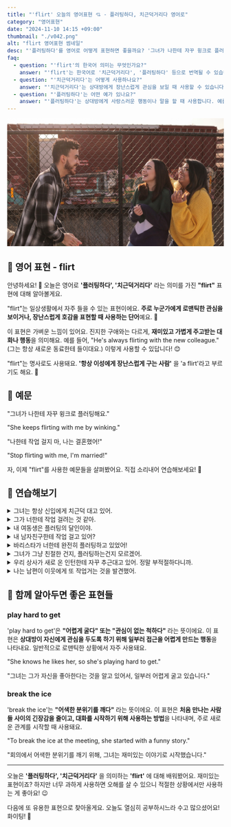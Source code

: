 ```yaml
---
title: "'flirt' 오늘의 영어표현 💘 - 플러팅하다, 치근덕거리다 영어로"
category: "영어표현"
date: "2024-11-10 14:15 +09:00"
thumbnail: "./v042.png"
alt: "flirt 영어표현 썸네일"
desc: "'플러팅하다'를 영어로 어떻게 표현하면 좋을까요? '그녀가 나한테 자꾸 윙크로 플러팅해요.', '나한테 작업 걸지 마, 나는 결혼했어!' 등을 영어로 표현하는 법을 배워봅시다. 다양한 예문을 통해서 연습하고 본인의 표현으로 만들어 보세요."
faq:
  - question: "'flirt'의 한국어 의미는 무엇인가요?"
    answer: "'flirt'는 한국어로 '치근덕거리다', '플러팅하다' 등으로 번역될 수 있습니다. 주로 상대방에게 관심을 보이거나 애정의 표시를 할 때 사용합니다."
  - question: "'치근덕거리다'는 어떻게 사용하나요?"
    answer: "'치근덕거리다'는 상대방에게 장난스럽게 관심을 보일 때 사용할 수 있습니다. 예를 들어, '그는 그녀에게 치근덕거리며 농담을 건넸다'는 'He flirted with her by making jokes'로 표현할 수 있습니다."
  - question: "'플러팅하다'는 어떤 예가 있나요?"
    answer: "'플러팅하다'는 상대방에게 사랑스러운 행동이나 말을 할 때 사용합니다. 예를 들어, '그녀는 그에게 가벼운 미소로 플러팅했다.'는 'She flirted with him by giving a sweet smile'로 표현할 수 있습니다."
---
```


![두 여성과 즐겁게 대화를 나누고 있는 남성](./v042-1.jpg)

## 🌟 영어 표현 - flirt

안녕하세요! 👋 오늘은 영어로 **'플러팅하다', '치근덕거리다'** 라는 의미를 가진 **"flirt"** 표현에 대해 알아볼게요.

"flirt"는 일상생활에서 자주 들을 수 있는 표현이에요. **주로 누군가에게 로맨틱한 관심을 보이거나, 장난스럽게 호감을 표현할 때 사용하는 단어**예요. 💝

이 표현은 가벼운 느낌이 있어요. 진지한 구애와는 다르게, **재미있고 가볍게 주고받는 대화나 행동**을 의미해요. 예를 들어, "He's always flirting with the new colleague." (그는 항상 새로운 동료한테 들이대요.) 이렇게 사용할 수 있답니다! 😊

"flirt"는 명사로도 사용돼요. **'항상 이성에게 장난스럽게 구는 사람'** 을 'a flirt'라고 부르기도 해요. 🤭

<script async src="https://pagead2.googlesyndication.com/pagead/js/adsbygoogle.js?client=ca-pub-1465612013356152"
     crossorigin="anonymous"></script>
<!-- engple-horizontal-ad -->

<ins class="adsbygoogle"
     style="display:block"
     data-ad-client="ca-pub-1465612013356152"
     data-ad-slot="2106896038"
     data-ad-format="auto"
     data-full-width-responsive="true"></ins>

<script>
     (adsbygoogle = window.adsbygoogle || []).push({});
</script>

## 📖 예문

"그녀가 나한테 자꾸 윙크로 플러팅해요."

"She keeps flirting with me by winking."

"나한테 작업 걸지 마, 나는 결혼했어!"

"Stop flirting with me, I'm married!"

자, 이제 "flirt"를 사용한 예문들을 살펴봤어요. 직접 소리내어 연습해보세요! 🎯

## 💬 연습해보기

<details>
<summary>그녀는 항상 신입에게 치근덕 대고 있어.</summary>
<span>She's always flirting with the new guy at work.</span>
</details>

<details>
<summary>그가 너한테 작업 걸려는 것 같아.</summary>
<span>I think he's <a href="/blog/in-english/117.try-to/">trying to</a> flirt with you.</span>
</details>

<details>
<summary>내 여동생은 플러팅의 달인이야.</summary>
<span>My sister's really good at flirting. </span>
</details>

<details>
<summary>내 남자친구한테 작업 걸고 있어?</summary>
<span>Are you flirting with my boyfriend?</span>
</details>

<details>
<summary>바리스타가 너한테 완전히 플러팅하고 있었어!</summary>
<span>The barista was totally flirting with you!</span>
</details>

<details>
<summary>그녀가 그냥 친절한 건지, 플러팅하는건지 모르겠어.</summary>
<span>I can't tell if she's just being friendly or flirting with me.</span>
</details>

<details>
<summary>우리 상사가 새로 온 인턴한테 자꾸 추근대고 있어. 정말 부적절하다니까.</summary>
<span>My boss keeps flirting with the new intern. It's really inappropriate.</span>
</details>

<details>
<summary>나는 남편이 이웃에게 또 작업거는 것을 발견했어.</summary>
<span>I caught my husband flirting with the neighbor again.</span>
</details>

## 🤝 함께 알아두면 좋은 표현들

### play hard to get

'play hard to get'은 **"어렵게 굴다" 또는 "관심이 없는 척하다"** 라는 뜻이에요. 이 표현은 **상대방이 자신에게 관심을 두도록 하기 위해 일부러 접근을 어렵게 만드는 행동**을 나타내요. 일반적으로 로맨틱한 상황에서 자주 사용돼요.

"She knows he likes her, so she's playing hard to get."

"그녀는 그가 자신을 좋아한다는 것을 알고 있어서, 일부러 어렵게 굴고 있습니다."

### break the ice

'break the ice'는 **"어색한 분위기를 깨다"** 라는 뜻이에요. 이 표현은 **처음 만나는 사람들 사이의 긴장감을 줄이고, 대화를 시작하기 위해 사용하는 방법**을 나타내며, 주로 새로운 관계를 시작할 때 사용돼요.

"To break the ice at the meeting, she started with a funny story."

"회의에서 어색한 분위기를 깨기 위해, 그녀는 재미있는 이야기로 시작했습니다."

---

오늘은 **'플러팅하다', '치근덕거리다'** 을 의미하는 **'flirt'** 에 대해 배워봤어요. 재미있는 표현이죠? 하지만 너무 과하게 사용하면 오해를 살 수 있으니 적절한 상황에서만 사용하는 게 좋아요! 😉

다음에 또 유용한 표현으로 찾아올게요. 오늘도 열심히 공부하시느라 수고 많으셨어요! 화이팅! 💪
